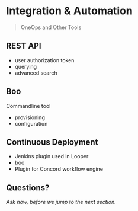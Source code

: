 # Integration & Automation

> OneOps and Other Tools


## REST API

- user authorization token 
- querying
- advanced search


## Boo

Commandline tool
- provisioning 
- configuration


## Continuous Deployment

- Jenkins plugin used in Looper
- boo
- Plugin for Concord workflow engine


## Questions? 

<em class="yellow">Ask now, before we jump to the next section.</em>

